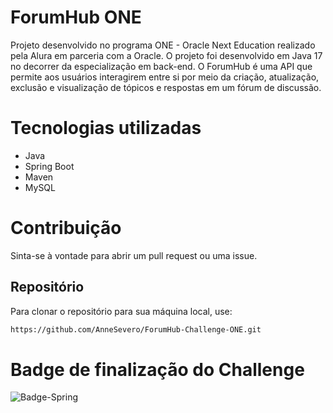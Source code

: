 ﻿# ForumHub ONE
 Projeto desenvolvido no programa ONE - Oracle Next Education realizado pela Alura em parceria com a Oracle. O projeto foi desenvolvido em Java 17 no decorrer da especialização em back-end. O ForumHub é uma API que permite aos usuários interagirem entre si por meio da criação, atualização, exclusão e visualização de tópicos e respostas em um fórum de discussão.

# Tecnologias utilizadas
- Java
- Spring Boot
- Maven
- MySQL

# Contribuição
Sinta-se à vontade para abrir um pull request ou uma issue.


## Repositório
Para clonar o repositório para sua máquina local, use:

```bash
https://github.com/AnneSevero/ForumHub-Challenge-ONE.git
```
# Badge de finalização do Challenge
![Badge-Spring](https://github.com/user-attachments/assets/a49ca23c-8902-4791-9c01-00875e5c0508)
